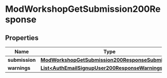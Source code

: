 

# ModWorkshopGetSubmission200Response


## Properties

| Name | Type | Description | Notes |
|------------ | ------------- | ------------- | -------------|
|**submission** | [**ModWorkshopGetSubmission200ResponseSubmission**](ModWorkshopGetSubmission200ResponseSubmission.md) |  |  |
|**warnings** | [**List&lt;AuthEmailSignupUser200ResponseWarningsInner&gt;**](AuthEmailSignupUser200ResponseWarningsInner.md) |  |  [optional] |




